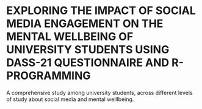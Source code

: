 # EXPLORING THE IMPACT OF SOCIAL MEDIA ENGAGEMENT ON THE MENTAL WELLBEING OF UNIVERSITY STUDENTS USING DASS-21 QUESTIONNAIRE AND R-PROGRAMMING 
A comprehensive study among university students, across different levels of study about social media and mental welllbeing.

